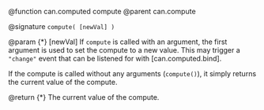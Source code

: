 @function can.computed compute
@parent can.compute

@signature `compute( [newVal] )`

@param {*} [newVal] If `compute` is called with an argument, the first argument is used
to set the compute to a new value. This may trigger a 
`"change"` event that can be listened for with [can.computed.bind].

If the compute is called without any arguments (`compute()`), it simply returns
the current value of the compute.

@return {*} The current value of the compute.
